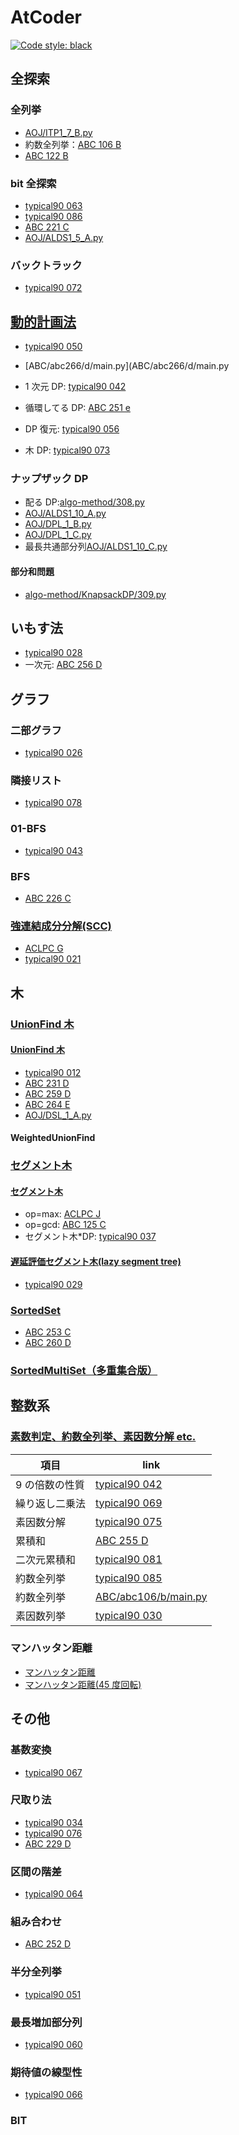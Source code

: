 # AtCoder

[![Code style: black](https://img.shields.io/badge/code%20style-black-000000.svg)](https://github.com/psf/black)

## 全探索

### 全列挙

- [AOJ/ITP1_7_B.py](AOJ/ITP1_7_B.py)
- 約数全列挙：[ABC 106 B](ABC/abc106/b/main.py)
- [ABC 122 B](ABC/abc122/b/main.py)

### bit 全探索

- [typical90 063](typical90/063_MonochromaticSubgrid.py)
- [typical90 086](typical90/086_SnukesFavoriteArrays.py)
- [ABC 221 C](ABC/abc221/c/main.py)
- [AOJ/ALDS1_5_A.py](AOJ/ALDS1_5_A.py)

### バックトラック

- [typical90 072](typical90/072_LoopRailwayPlan.py)

## [動的計画法](Library/DP/README.md)

- [typical90 050](typical90/050_StairJump.py)
- [ABC/abc266/d/main.py](ABC/abc266/d/main.py

- 1 次元 DP: [typical90 042](typical90/042_MultipleOf9.py)
- 循環してる DP: [ABC 251 e](ABC/abc251/e/main.py)
- DP 復元: [typical90 056](typical90/056_LuckyBag.py)
- 木 DP: [typical90 073](typical90/073_WeNeedBothAnB.py)

### ナップザック DP

- 配る DP:[algo-method/308.py](algo-method/308.py)
- [AOJ/ALDS1_10_A.py](AOJ/ALDS1_10_A.py)
- [AOJ/DPL_1_B.py](AOJ/DPL_1_B.py)
- [AOJ/DPL_1_C.py](AOJ/DPL_1_C.py)
- 最長共通部分列[AOJ/ALDS1_10_C.py](AOJ/ALDS1_10_C.py)

#### 部分和問題

- [algo-method/KnapsackDP/309.py](algo-method/KnapsackDP/309.py)

## いもす法

- [typical90 028](typical90/028_ClutteredPaper.py)
- 一次元: [ABC 256 D](ABC/abc256/d/main.py)

## グラフ

### 二部グラフ

- [typical90 026](typical90/026_IndependentSetOnATree.py)

### 隣接リスト

- [typical90 078](typical90/078_EasyGraphProblem.py)

### 01-BFS

- [typical90 043](typical90/043_MazeChallengeWithLackOfSleep.py)

### BFS

- [ABC 226 C](ABC/abc226/c/main.py)

### [強連結成分分解(SCC)](Library/Graph/README.md)

- [ACLPC G](ACLPC/G-SCC.py)
- [typical90 021](typical90/021_ComeBackInOnePiece.py)

## 木

### [UnionFind 木](Library/UnionFind/README.md)

#### [UnionFind 木](Library/UnionFind/UnionFind.py)

- [typical90 012](typical90/012_RedPainting.py)
- [ABC 231 D](ABC/abc231/d/main.py)
- [ABC 259 D](ABC/abc259/d/main.py)
- [ABC 264 E](ABC/abc264/e/main.py)
- [AOJ/DSL_1_A.py](AOJ/DSL_1_A.py)

#### WeightedUnionFind

### [セグメント木](Library/SegmentTree/README.md)

#### [セグメント木](Library/SegmentTree/SegmentTree.py)

- op=max: [ACLPC J](ACLPC/J-SegmentTree.py)
- op=gcd: [ABC 125 C](ABC/abc125/c/main.py)
- セグメント木\*DP: [typical90 037](typical90/037_DontLeaveTheSpice.py)

#### [遅延評価セグメント木(lazy segment tree)](Library/SegmentTree/LazySegmentTree.py)

- [typical90 029](typical90/029_LongBricks.py)

### [SortedSet](Library/SortedSet/SortedSet.py)

- [ABC 253 C](ABC/abc253/c/main.py)
- [ABC 260 D](ABC/abc260/d/main_stdset.py)

### [SortedMultiSet（多重集合版）](Library/SortedSet/SortedMulitiset.py)

## 整数系

### [素数判定、約数全列挙、素因数分解 etc.](Library/Math/README.md)

| 項目           | link                                                |
| -------------- | --------------------------------------------------- |
| 9 の倍数の性質 | [typical90 042](typical90/042_MultipleOf9.py)       |
| 繰り返し二乗法 | [typical90 069](typical90/069_ColorfulBlocks2.py)   |
| 素因数分解     | [typical90 075](typical90/075_MagicForBalls.py)     |
| 累積和         | [ABC 255 D](ABC/abc255/d/main.py)                   |
| 二次元累積和   | [typical90 081](typical90/081_FriendlyGroup.py)     |
| 約数全列挙     | [typical90 085](typical90/085_Multiplication085.py) |
| 約数全列挙     | [ABC/abc106/b/main.py](ABC/abc106/b/main.py)        |
| 素因数列挙     | [typical90 030](typical90/030_KFactors.py)          |

### マンハッタン距離

- [マンハッタン距離](typical90/070_PlantPlanning.py)
- [マンハッタン距離(45 度回転)](typical90/036_ManhattanDistance.py)

## その他

### 基数変換

- [typical90 067](typical90/067_Base8to9.py)

### 尺取り法

- [typical90 034](typical90/034_ThereAreFewTypesOfElements.py)
- [typical90 076](typical90/076_CakeCut.py)
- [ABC 229 D](ABC/abc229/d/main.py)

### 区間の階差

- [typical90 064](typical90/064_Uplift.py)

### 組み合わせ

- [ABC 252 D](ABC/abc252/d/main.py)

### 半分全列挙

- [typical90 051](typical90/051_TypicalShop.py)

### 最長増加部分列

- [typical90 060](typical90/060_Chimera.py)

### 期待値の線型性

- [typical90 066](typical90/066_VariousArrays.py)

### BIT
